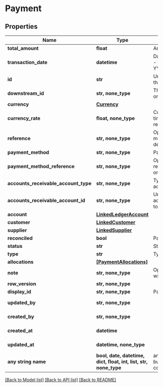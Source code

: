 # Payment


## Properties
Name | Type | Description | Notes
------------ | ------------- | ------------- | -------------
**total_amount** | **float** | Amount of payment | 
**transaction_date** | **datetime** | Date transaction was entered - YYYY:MM::DDThh:mm:ss.sTZD | 
**id** | **str** | Unique identifier representing the entity | [optional] [readonly] 
**downstream_id** | **str, none_type** | The third-party API ID of original entity | [optional] [readonly] 
**currency** | [**Currency**](Currency.md) |  | [optional] 
**currency_rate** | **float, none_type** | Currency Exchange Rate at the time entity was recorded/generated. | [optional] 
**reference** | **str, none_type** | Optional payment reference message ie: Debit remittance detail. | [optional] 
**payment_method** | **str, none_type** | Payment method | [optional] 
**payment_method_reference** | **str, none_type** | Optional reference message returned by payment method on processing | [optional] 
**accounts_receivable_account_type** | **str, none_type** | Type of accounts receivable account. | [optional] 
**accounts_receivable_account_id** | **str, none_type** | Unique identifier for the account to allocate payment to. | [optional] 
**account** | [**LinkedLedgerAccount**](LinkedLedgerAccount.md) |  | [optional] 
**customer** | [**LinkedCustomer**](LinkedCustomer.md) |  | [optional] 
**supplier** | [**LinkedSupplier**](LinkedSupplier.md) |  | [optional] 
**reconciled** | **bool** | Payment has been reconciled | [optional] 
**status** | **str** | Status of payment | [optional] 
**type** | **str** | Type of payment | [optional] 
**allocations** | [**[PaymentAllocations]**](PaymentAllocations.md) |  | [optional] 
**note** | **str, none_type** | Optional note to be associated with the payment. | [optional] 
**row_version** | **str, none_type** |  | [optional] 
**display_id** | **str, none_type** | Payment id to be displayed. | [optional] 
**updated_by** | **str, none_type** |  | [optional] [readonly] 
**created_by** | **str, none_type** |  | [optional] [readonly] 
**created_at** | **datetime** |  | [optional] [readonly] 
**updated_at** | **datetime, none_type** |  | [optional] [readonly] 
**any string name** | **bool, date, datetime, dict, float, int, list, str, none_type** | any string name can be used but the value must be the correct type | [optional]

[[Back to Model list]](../../README.md#documentation-for-models) [[Back to API list]](../../README.md#documentation-for-api-endpoints) [[Back to README]](../../README.md)


